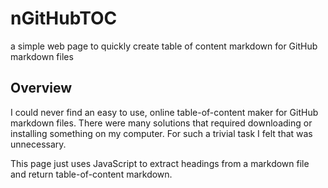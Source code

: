 # nGitHubTOC

a simple web page to quickly create table of content markdown for GitHub markdown files

## Overview

I could never find an easy to use, online table-of-content maker for GitHub markdown files. There were many solutions that required downloading or installing something on my computer. For such a trivial task I felt that was unnecessary. 

This page just uses JavaScript to extract headings from a markdown file and return table-of-content markdown.
